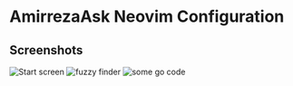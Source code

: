 # AmirrezaAsk Neovim Configuration

## Screenshots
![Start screen](https://raw.github.com/amirrezaask/dotfiles/master/nvim/screenshots/0.png)
![fuzzy finder](https://raw.github.com/amirrezaask/dotfiles/master/nvim/screenshots/1.png)
![some go code](https://raw.github.com/amirrezaask/dotfiles/master/nvim/screenshots/2.png)


